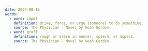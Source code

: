 ```yaml
---
date: 2024-08-15
words:
  - word: impel
    definition: drive, force, or urge (someone) to do something.
    source: The Physician - Novel by Noah Gordon
  - word: gruff
    definition: rough or stern in manner, speech, or aspect.
    source: The Physician - Novel by Noah Gordon
---
```

